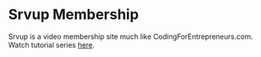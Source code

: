 Srvup Membership
================

Srvup is a video membership site much like CodingForEntrepreneurs.com. Watch tutorial series [here](https://codingforentrepreneurs.com/projects/srvup-membership/).
